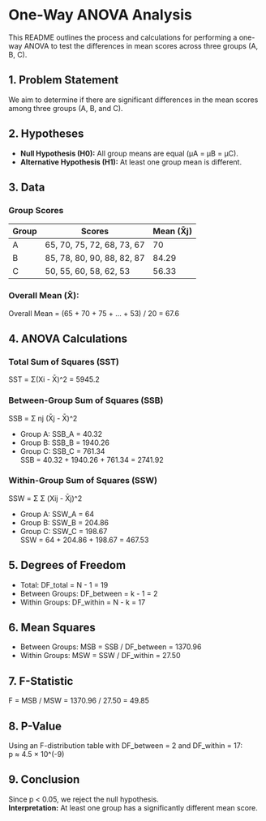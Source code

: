 # One-Way ANOVA Analysis

This README outlines the process and calculations for performing a one-way ANOVA to test the differences in mean scores across three groups (A, B, C).

## 1. Problem Statement
We aim to determine if there are significant differences in the mean scores among three groups (A, B, and C).

## 2. Hypotheses
- **Null Hypothesis (H0):** All group means are equal (μA = μB = μC).
- **Alternative Hypothesis (H1):** At least one group mean is different.

## 3. Data
### Group Scores
| Group  | Scores                     | Mean (X̄j)  |
|--------|----------------------------|-------------|
| A      | 65, 70, 75, 72, 68, 73, 67 | 70          |
| B      | 85, 78, 80, 90, 88, 82, 87 | 84.29       |
| C      | 50, 55, 60, 58, 62, 53     | 56.33       |

### Overall Mean (X̄):
Overall Mean = (65 + 70 + 75 + ... + 53) / 20 = 67.6

## 4. ANOVA Calculations

### Total Sum of Squares (SST)
SST = Σ(Xi - X̄)^2 = 5945.2

### Between-Group Sum of Squares (SSB)
SSB = Σ nj (X̄j - X̄)^2  
- Group A: SSB_A = 40.32  
- Group B: SSB_B = 1940.26  
- Group C: SSB_C = 761.34  
SSB = 40.32 + 1940.26 + 761.34 = 2741.92

### Within-Group Sum of Squares (SSW)
SSW = Σ Σ (Xij - X̄j)^2  
- Group A: SSW_A = 64  
- Group B: SSW_B = 204.86  
- Group C: SSW_C = 198.67  
SSW = 64 + 204.86 + 198.67 = 467.53

## 5. Degrees of Freedom
- Total: DF_total = N - 1 = 19  
- Between Groups: DF_between = k - 1 = 2  
- Within Groups: DF_within = N - k = 17  

## 6. Mean Squares
- Between Groups: MSB = SSB / DF_between = 1370.96  
- Within Groups: MSW = SSW / DF_within = 27.50  

## 7. F-Statistic
F = MSB / MSW = 1370.96 / 27.50 = 49.85

## 8. P-Value
Using an F-distribution table with DF_between = 2 and DF_within = 17:  
p ≈ 4.5 × 10^(-9)

## 9. Conclusion
Since p < 0.05, we reject the null hypothesis.  
**Interpretation:** At least one group has a significantly different mean score.
